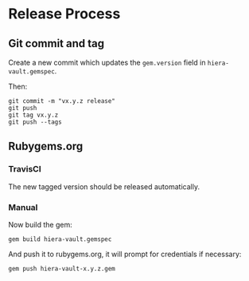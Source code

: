 # Release Process

## Git commit and tag

Create a new commit which updates the `gem.version` field in `hiera-vault.gemspec`.

Then:

    git commit -m "vx.y.z release"
    git push
    git tag vx.y.z
    git push --tags

## Rubygems.org

### TravisCI

The new tagged version should be released automatically.

### Manual

Now build the gem:

    gem build hiera-vault.gemspec

And push it to rubygems.org, it will prompt for credentials if necessary:

    gem push hiera-vault-x.y.z.gem
